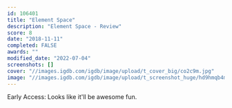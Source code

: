 ```yaml
---
id: 106401
title: "Element Space"
description: "Element Space - Review"
score: 8
date: "2018-11-11"
completed: FALSE
awards: ""
modified_date: "2022-07-04"
screenshots: []
cover: "//images.igdb.com/igdb/image/upload/t_cover_big/co2c9m.jpg"
image: "//images.igdb.com/igdb/image/upload/t_screenshot_huge/hd9hmqb4m5njkrbickk9.jpg"
---
```

Early Access: Looks like it'll be awesome fun.